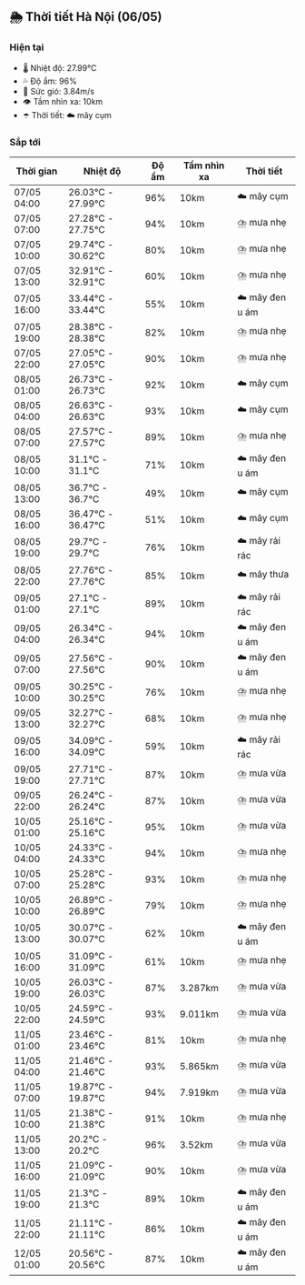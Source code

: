 ## 🌦️ Thời tiết Hà Nội (06/05)

### Hiện tại

- 🌡️ Nhiệt độ: 27.99℃
- 💦 Độ ẩm: 96%
- 💨 Sức gió: 3.84m/s
- 👁️ Tầm nhìn xa: 10km
- ☂️ Thời tiết: ☁️ mây cụm

### Sắp tới

| Thời gian | Nhiệt độ | Độ ẩm | Tầm nhìn xa | Thời tiết |
| --- | --- | --- | --- | --- |
| 07/05 04:00 | 26.03℃ - 27.99℃ | 96% | 10km | ☁️ mây cụm |
| 07/05 07:00 | 27.28℃ - 27.75℃ | 94% | 10km | ⛈️ mưa nhẹ |
| 07/05 10:00 | 29.74℃ - 30.62℃ | 80% | 10km | ⛈️ mưa nhẹ |
| 07/05 13:00 | 32.91℃ - 32.91℃ | 60% | 10km | ⛈️ mưa nhẹ |
| 07/05 16:00 | 33.44℃ - 33.44℃ | 55% | 10km | ☁️ mây đen u ám |
| 07/05 19:00 | 28.38℃ - 28.38℃ | 82% | 10km | ⛈️ mưa nhẹ |
| 07/05 22:00 | 27.05℃ - 27.05℃ | 90% | 10km | ⛈️ mưa nhẹ |
| 08/05 01:00 | 26.73℃ - 26.73℃ | 92% | 10km | ☁️ mây cụm |
| 08/05 04:00 | 26.63℃ - 26.63℃ | 93% | 10km | ☁️ mây cụm |
| 08/05 07:00 | 27.57℃ - 27.57℃ | 89% | 10km | ⛈️ mưa nhẹ |
| 08/05 10:00 | 31.1℃ - 31.1℃ | 71% | 10km | ☁️ mây đen u ám |
| 08/05 13:00 | 36.7℃ - 36.7℃ | 49% | 10km | ☁️ mây cụm |
| 08/05 16:00 | 36.47℃ - 36.47℃ | 51% | 10km | ☁️ mây cụm |
| 08/05 19:00 | 29.7℃ - 29.7℃ | 76% | 10km | ☁️ mây rải rác |
| 08/05 22:00 | 27.76℃ - 27.76℃ | 85% | 10km | ☁️ mây thưa |
| 09/05 01:00 | 27.1℃ - 27.1℃ | 89% | 10km | ☁️ mây rải rác |
| 09/05 04:00 | 26.34℃ - 26.34℃ | 94% | 10km | ☁️ mây đen u ám |
| 09/05 07:00 | 27.56℃ - 27.56℃ | 90% | 10km | ☁️ mây đen u ám |
| 09/05 10:00 | 30.25℃ - 30.25℃ | 76% | 10km | ⛈️ mưa nhẹ |
| 09/05 13:00 | 32.27℃ - 32.27℃ | 68% | 10km | ⛈️ mưa nhẹ |
| 09/05 16:00 | 34.09℃ - 34.09℃ | 59% | 10km | ☁️ mây rải rác |
| 09/05 19:00 | 27.71℃ - 27.71℃ | 87% | 10km | ⛈️ mưa vừa |
| 09/05 22:00 | 26.24℃ - 26.24℃ | 87% | 10km | ⛈️ mưa vừa |
| 10/05 01:00 | 25.16℃ - 25.16℃ | 95% | 10km | ⛈️ mưa vừa |
| 10/05 04:00 | 24.33℃ - 24.33℃ | 94% | 10km | ⛈️ mưa nhẹ |
| 10/05 07:00 | 25.28℃ - 25.28℃ | 93% | 10km | ⛈️ mưa nhẹ |
| 10/05 10:00 | 26.89℃ - 26.89℃ | 79% | 10km | ⛈️ mưa nhẹ |
| 10/05 13:00 | 30.07℃ - 30.07℃ | 62% | 10km | ☁️ mây đen u ám |
| 10/05 16:00 | 31.09℃ - 31.09℃ | 61% | 10km | ⛈️ mưa nhẹ |
| 10/05 19:00 | 26.03℃ - 26.03℃ | 87% | 3.287km | ⛈️ mưa vừa |
| 10/05 22:00 | 24.59℃ - 24.59℃ | 93% | 9.011km | ⛈️ mưa vừa |
| 11/05 01:00 | 23.46℃ - 23.46℃ | 81% | 10km | ⛈️ mưa nhẹ |
| 11/05 04:00 | 21.46℃ - 21.46℃ | 93% | 5.865km | ⛈️ mưa vừa |
| 11/05 07:00 | 19.87℃ - 19.87℃ | 94% | 7.919km | ⛈️ mưa vừa |
| 11/05 10:00 | 21.38℃ - 21.38℃ | 91% | 10km | ⛈️ mưa nhẹ |
| 11/05 13:00 | 20.2℃ - 20.2℃ | 96% | 3.52km | ⛈️ mưa vừa |
| 11/05 16:00 | 21.09℃ - 21.09℃ | 90% | 10km | ⛈️ mưa vừa |
| 11/05 19:00 | 21.3℃ - 21.3℃ | 89% | 10km | ☁️ mây đen u ám |
| 11/05 22:00 | 21.11℃ - 21.11℃ | 86% | 10km | ☁️ mây đen u ám |
| 12/05 01:00 | 20.56℃ - 20.56℃ | 87% | 10km | ☁️ mây đen u ám |
